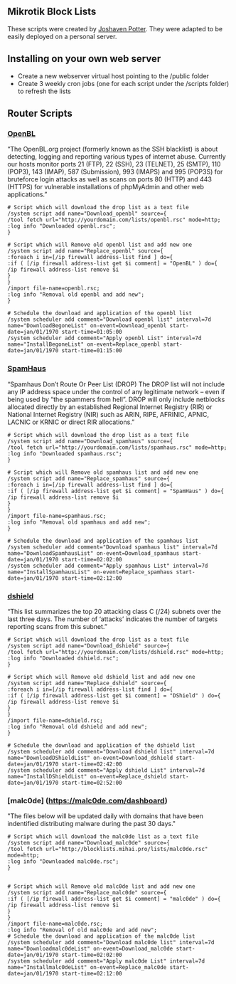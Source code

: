 ## Mikrotik Block Lists


These scripts were created by [Joshaven Potter](http://joshaven.com/resources/tricks/mikrotik-automatically-updated-address-list/).
They were adapted to be easily deployed on a personal server.

## Installing on your own web server
* Create a new webserver virtual host pointing to the /public folder
* Create 3 weekly cron jobs (one for each script under the /scripts folder) to refresh the lists 


## Router Scripts

### [OpenBL](https://www.openbl.org/lists.html)
“The OpenBL.org project (formerly known as the SSH blacklist) is about detecting, logging and reporting various types of internet abuse. Currently our hosts monitor ports 21 (FTP), 22 (SSH), 23 (TELNET), 25 (SMTP), 110 (POP3), 143 (IMAP), 587 (Submission), 993 (IMAPS) and 995 (POP3S) for bruteforce login attacks as well as scans on ports 80 (HTTP) and 443 (HTTPS) for vulnerable installations of phpMyAdmin and other web applications.”

	# Script which will download the drop list as a text file
	/system script add name="Download_openbl" source={
	/tool fetch url="http://yourdomain.com/lists/openbl.rsc" mode=http;
	:log info "Downloaded openbl.rsc";
	}

	# Script which will Remove old openbl list and add new one
	/system script add name="Replace_openbl" source={
	:foreach i in=[/ip firewall address-list find ] do={
	:if ( [/ip firewall address-list get $i comment] = "OpenBL" ) do={
	/ip firewall address-list remove $i
	}
	}
	/import file-name=openbl.rsc;
	:log info "Removal old openbl and add new";
	}

	# Schedule the download and application of the openbl list
	/system scheduler add comment="Download openbl list" interval=7d name="DownloadBegoneList" on-event=Download_openbl start-date=jan/01/1970 start-time=01:05:00
	/system scheduler add comment="Apply openbl List" interval=7d name="InstallBegoneList" on-event=Replace_openbl start-date=jan/01/1970 start-time=01:15:00


### [SpamHaus](http://www.spamhaus.org/drop/)

“Spamhaus Don’t Route Or Peer List (DROP)
The DROP list will not include any IP address space under the control of any legitimate network – even if being used by “the spammers from hell”. DROP will only include netblocks allocated directly by an established Regional Internet Registry (RIR) or National Internet Registry (NIR) such as ARIN, RIPE, AFRINIC, APNIC, LACNIC or KRNIC or direct RIR allocations.”

	# Script which will download the drop list as a text file
	/system script add name="Download_spamhaus" source={
	/tool fetch url="http://yourdomain.com/lists/spamhaus.rsc" mode=http;
	:log info "Downloaded spamhaus.rsc";
	}

	# Script which will Remove old spamhaus list and add new one
	/system script add name="Replace_spamhaus" source={
	:foreach i in=[/ip firewall address-list find ] do={
	:if ( [/ip firewall address-list get $i comment] = "SpamHaus" ) do={
	/ip firewall address-list remove $i
	}
	}
	/import file-name=spamhaus.rsc;
	:log info "Removal old spamhaus and add new";
	}

	# Schedule the download and application of the spamhaus list
	/system scheduler add comment="Download spamhaus list" interval=7d name="DownloadSpamhausList" on-event=Download_spamhaus start-date=jan/01/1970 start-time=02:02:00
	/system scheduler add comment="Apply spamhaus List" interval=7d name="InstallSpamhausList" on-event=Replace_spamhaus start-date=jan/01/1970 start-time=02:12:00

### [dshield](https://www.dshield.org/)

“This list summarizes the top 20 attacking class C (/24) subnets over the last three days. The number of ‘attacks’ indicates the number of targets reporting scans from this subnet.”

	# Script which will download the drop list as a text file
	/system script add name="Download_dshield" source={
	/tool fetch url="http://yourdomain.com/lists/dshield.rsc" mode=http;
	:log info "Downloaded dshield.rsc";
	}

	# Script which will Remove old dshield list and add new one
	/system script add name="Replace_dshield" source={
	:foreach i in=[/ip firewall address-list find ] do={
	:if ( [/ip firewall address-list get $i comment] = "DShield" ) do={
	/ip firewall address-list remove $i
	}
	}
	/import file-name=dshield.rsc;
	:log info "Removal old dshield and add new";
	}

	# Schedule the download and application of the dshield list
	/system scheduler add comment="Download dshield list" interval=7d name="DownloadDShieldList" on-event=Download_dshield start-date=jan/01/1970 start-time=02:42:00
	/system scheduler add comment="Apply dshield List" interval=7d name="InstallDShieldList" on-event=Replace_dshield start-date=jan/01/1970 start-time=02:52:00

### [malc0de]  (https://malc0de.com/dashboard)

"The files below will be updated daily with domains that have been indentified distributing malware during the past 30 days."

	# Script which will download the malc0de list as a text file
	/system script add name="Download_malc0de" source={
	/tool fetch url="http://blocklists.mihai.pro/lists/malc0de.rsc" mode=http;
	:log info "Downloaded malc0de.rsc";
	}


	# Script which will Remove old malc0de list and add new one
	/system script add name="Replace_malc0de" source={
	:if ( [/ip firewall address-list get $i comment] = "malc0de" ) do={
	/ip firewall address-list remove $i
	}
	}
	/import file-name=malc0de.rsc;
	:log info "Removal of old malc0de and add new";
	# Schedule the download and application of the malc0de list
	/system scheduler add comment="Download malc0de list" interval=7d name="Downloadmalc0deList" on-event=Download_malc0de start-date=jan/01/1970 start-time=02:02:00
	/system scheduler add comment="Apply malc0de List" interval=7d name="Installmalc0deList" on-event=Replace_malc0de start-date=jan/01/1970 start-time=02:12:00

